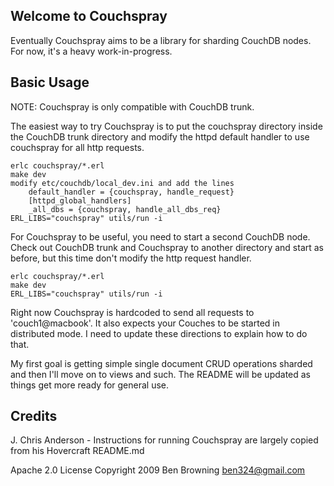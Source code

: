 ## Welcome to Couchspray

Eventually Couchspray aims to be a library for sharding CouchDB nodes. For now,
it's a heavy work-in-progress.

## Basic Usage

NOTE: Couchspray is only compatible with CouchDB trunk.

The easiest way to try Couchspray is to put the couchspray directory
inside the CouchDB trunk directory and modify the httpd default handler
to use couchspray for all http requests.

    erlc couchspray/*.erl
    make dev
    modify etc/couchdb/local_dev.ini and add the lines
        default_handler = {couchspray, handle_request}
        [httpd_global_handlers]
        _all_dbs = {couchspray, handle_all_dbs_req}
    ERL_LIBS="couchspray" utils/run -i

For Couchspray to be useful, you need to start a second CouchDB node.
Check out CouchDB trunk and Couchspray to another directory and
start as before, but this time don't modify the http request handler.

    erlc couchspray/*.erl
    make dev
    ERL_LIBS="couchspray" utils/run -i

Right now Couchspray is hardcoded to send all requests to 'couch1@macbook'.
It also expects your Couches to be started in distributed mode. I need to
update these directions to explain how to do that.

My first goal is getting simple single document CRUD operations sharded
and then I'll move on to views and such. The README will be updated as
things get more ready for general use.

## Credits
J. Chris Anderson - Instructions for running Couchspray are largely
copied from his Hovercraft README.md

Apache 2.0 License
Copyright 2009 Ben Browning <ben324@gmail.com>